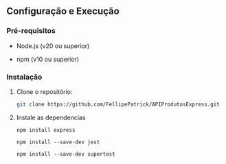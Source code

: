 
## Configuração e Execução

### Pré-requisitos

- Node.js (v20 ou superior)

- npm (v10 ou superior)

### Instalação

1. Clone o repositório:

   ```bash
   git clone https://github.com/FellipePatrick/APIProdutosExpress.git

2. Instale as dependencias 

    ```
    npm install express

    npm install --save-dev jest

    npm install --save-dev supertest

    `````